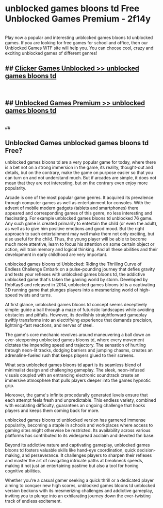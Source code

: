 # unblocked games bloons td  Free Unblocked Games Premium - 2f14y <br>
<br>
Play now a popular and interesting unblocked games bloons td unblocked games. If you are looking for free games for school and office, then our Unblocked Games WTF site will help you. You can choose cool, crazy and exciting unblocked games of different genres!


## ##  [Clicker Games Unblocked >> unblocked games bloons td](http://freeplayer.one?title=unblocked_games_bloons_td&ref=UGames)
  <br>

##  ## [Unblocked Games Premium >> unblocked games bloons td](http://freeplayer.one?title=unblocked_games_bloons_td&ref=UGames)
  <br>
  ##



## Unblocked Games unblocked games bloons td Free?

unblocked games bloons td are a very popular game for today, where there is a bet not on a strong immersion in the game, its reality, thought-out and details, but on the contrary, make the game on purpose easier so that you can turn on and not understand much. But if arcades are simple, it does not mean that they are not interesting, but on the contrary even enjoy more popularity.

Arcade is one of the most popular game genres. It acquired its prevalence through computer games as well as entertainment for consoles. With the advent of mobile modern gadgets (tablets and smartphones) there appeared and corresponding games of this genre, no less interesting and fascinating. For example unblocked games bloons td unblocked 76 game. Any such game is created primarily to entertain the child (or even the adult), as well as to give him positive emotions and good mood. But the right approach to such entertainment may well make them not only exciting, but also useful for the child. Thus, the young player will be able to become much more attentive, learn to focus his attention on some certain object or action, will train memory and logical thinking. And all these abilities and their development in early childhood are very important.

unblocked games bloons td Unblocked: Riding the Thrilling Curve of Endless Challenge
Embark on a pulse-pounding journey that defies gravity and tests your reflexes with unblocked games bloons td, the addictive unblocked game that's taken the gaming world by storm. Developed by RobKayS and released in 2014, unblocked games bloons td is a captivating 3D running game that plunges players into a mesmerizing world of high-speed twists and turns.

At first glance, unblocked games bloons td concept seems deceptively simple: guide a ball through a maze of futuristic landscapes while avoiding obstacles and pitfalls. However, its devilishly straightforward gameplay swiftly transforms into an electrifying experience that demands precision, lightning-fast reactions, and nerves of steel.

The game's core mechanic revolves around maneuvering a ball down an ever-steepening unblocked games bloons td, where every movement dictates the impending speed and trajectory. The sensation of hurtling through neon-lit tracks, dodging barriers and jumping chasms, creates an adrenaline-fueled rush that keeps players glued to their screens.

What sets unblocked games bloons td apart is its seamless blend of minimalist design and challenging gameplay. The sleek, neon-infused visuals coupled with an entrancing electronic soundtrack create an immersive atmosphere that pulls players deeper into the games hypnotic grip.

Moreover, the game's infinite procedurally generated levels ensure that each attempt feels fresh and unpredictable. This endless variety, combined with escalating difficulty, guarantees an ongoing challenge that hooks players and keeps them coming back for more.

unblocked games bloons td unblocked version has garnered immense popularity, becoming a staple in schools and workplaces where access to gaming sites might otherwise be restricted. Its availability across various platforms has contributed to its widespread acclaim and devoted fan base.

Beyond its addictive nature and captivating gameplay, unblocked games bloons td fosters valuable skills like hand-eye coordination, quick decision-making, and perseverance. It challenges players to sharpen their reflexes and master the art of navigating intricate paths at breakneck speeds, making it not just an entertaining pastime but also a tool for honing cognitive abilities.

Whether you're a casual gamer seeking a quick thrill or a dedicated player aiming to conquer new high scores, unblocked games bloons td unblocked version beckons with its mesmerizing challenges and addictive gameplay, inviting you to plunge into an exhilarating journey down the ever-twisting track of endless excitement.